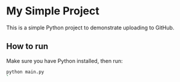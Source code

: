 # My Simple Project

This is a simple Python project to demonstrate uploading to GitHub.

## How to run

Make sure you have Python installed, then run:

```bash
python main.py
`
